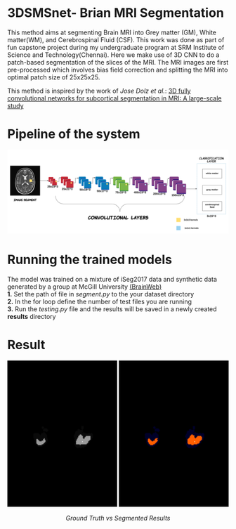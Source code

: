 # 3DSMSnet- Brian MRI Segmentation
 This method aims at segmenting Brain MRI into Grey matter (GM), White matter(WM), and Cerebrospinal Fluid (CSF). This work was done as part of fun capstone project during my undergraduate program at SRM Institute of Science and Technology(Chennai).
 Here we make use of 3D CNN to do a patch-based segmentation of the slices of the MRI. The MRI images are first pre-processed which involves bias field correction and splitting the MRI into optimal patch size of 25x25x25.

 This method is inspired by the work of *Jose Dolz et al.*: [3D fully convolutional networks for subcortical segmentation in MRI: A large-scale study](https://www.sciencedirect.com/science/article/abs/pii/S1053811917303324)

# Pipeline of the system

 ![Pipeline of System](https://github.com/imjunaida/3DMSnet_Brain-MRI-Segmentation/blob/master/Plots/mri3.png?raw=true)

# Running the trained models

The model was trained on a mixture of iSeg2017 data and synthetic data generated by a group at McGill University [(BrainWeb)](https://brainweb.bic.mni.mcgill.ca/)
<br>**1.** Set the path of file in *segment.py* to the your dataset directory
<br>**2.** In the for loop define the number of test files you are running
<br>**3.** Run the *testing.py* file and the results will be saved in a newly created **results** directory

# Result 
<p align="center">
    <img src="https://github.com/imjunaida/3DMSnet_Brain-MRI-Segmentation/blob/master/Plots/Ground-Truth.gif" width= 250 height= auto>
    
   <img src="https://github.com/imjunaida/3DMSnet_Brain-MRI-Segmentation/blob/master/Plots/our_result.gif" width= 250 height= auto>
  
</p>
<p align ="center"> <em>Ground Truth vs Segmented Results</em></p>

